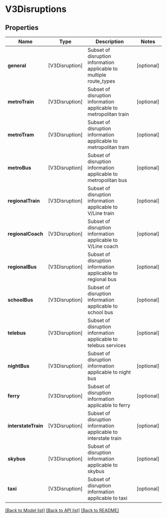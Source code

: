 # V3Disruptions

## Properties
Name | Type | Description | Notes
------------ | ------------- | ------------- | -------------
**general** | [V3Disruption] | Subset of disruption information applicable to multiple route_types | [optional] 
**metroTrain** | [V3Disruption] | Subset of disruption information applicable to metropolitan train | [optional] 
**metroTram** | [V3Disruption] | Subset of disruption information applicable to metropolitan tram | [optional] 
**metroBus** | [V3Disruption] | Subset of disruption information applicable to metropolitan bus | [optional] 
**regionalTrain** | [V3Disruption] | Subset of disruption information applicable to V/Line train | [optional] 
**regionalCoach** | [V3Disruption] | Subset of disruption information applicable to V/Line coach | [optional] 
**regionalBus** | [V3Disruption] | Subset of disruption information applicable to regional bus | [optional] 
**schoolBus** | [V3Disruption] | Subset of disruption information applicable to school bus | [optional] 
**telebus** | [V3Disruption] | Subset of disruption information applicable to telebus services | [optional] 
**nightBus** | [V3Disruption] | Subset of disruption information applicable to night bus | [optional] 
**ferry** | [V3Disruption] | Subset of disruption information applicable to ferry | [optional] 
**interstateTrain** | [V3Disruption] | Subset of disruption information applicable to interstate train | [optional] 
**skybus** | [V3Disruption] | Subset of disruption information applicable to skybus | [optional] 
**taxi** | [V3Disruption] | Subset of disruption information applicable to taxi | [optional] 

[[Back to Model list]](../README.md#documentation-for-models) [[Back to API list]](../README.md#documentation-for-api-endpoints) [[Back to README]](../README.md)


